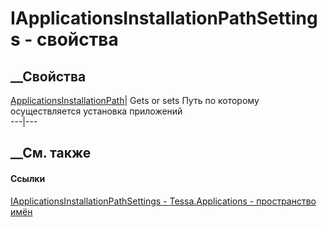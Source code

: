 # IApplicationsInstallationPathSettings - свойства
##  __Свойства
[ApplicationsInstallationPath](P_Tessa_Applications_IApplicationsInstallationPathSettings_ApplicationsInstallationPath.htm)|
Gets or sets Путь по которому осуществляется установка приложений  
---|---  
## __См. также
#### Ссылки
[IApplicationsInstallationPathSettings -
](T_Tessa_Applications_IApplicationsInstallationPathSettings.htm)
[Tessa.Applications - пространство имён](N_Tessa_Applications.htm)
